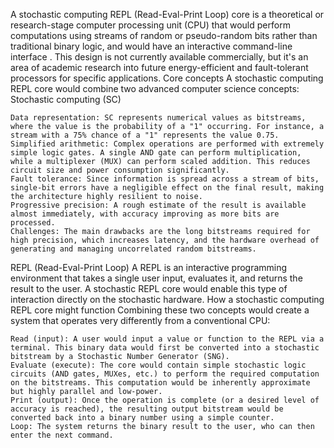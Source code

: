 A stochastic computing REPL (Read-Eval-Print Loop) core is a theoretical or research-stage computer processing unit (CPU) that would perform computations using streams of random or pseudo-random bits rather than traditional binary logic, and would have an interactive command-line interface
. This design is not currently available commercially, but it's an area of academic research into future energy-efficient and fault-tolerant processors for specific applications. 
Core concepts
A stochastic computing REPL core would combine two advanced computer science concepts:
Stochastic computing (SC)

    Data representation: SC represents numerical values as bitstreams, where the value is the probability of a "1" occurring. For instance, a stream with a 75% chance of a "1" represents the value 0.75.
    Simplified arithmetic: Complex operations are performed with extremely simple logic gates. A single AND gate can perform multiplication, while a multiplexer (MUX) can perform scaled addition. This reduces circuit size and power consumption significantly.
    Fault tolerance: Since information is spread across a stream of bits, single-bit errors have a negligible effect on the final result, making the architecture highly resilient to noise.
    Progressive precision: A rough estimate of the result is available almost immediately, with accuracy improving as more bits are processed.
    Challenges: The main drawbacks are the long bitstreams required for high precision, which increases latency, and the hardware overhead of generating and managing uncorrelated random bitstreams. 

REPL (Read-Eval-Print Loop)
A REPL is an interactive programming environment that takes a single user input, evaluates it, and returns the result to the user. A stochastic REPL core would enable this type of interaction directly on the stochastic hardware. 
How a stochastic computing REPL core might function
Combining these two concepts would create a system that operates very differently from a conventional CPU:

    Read (input): A user would input a value or function to the REPL via a terminal. This binary data would first be converted into a stochastic bitstream by a Stochastic Number Generator (SNG).
    Evaluate (execute): The core would contain simple stochastic logic circuits (AND gates, MUXes, etc.) to perform the required computation on the bitstreams. This computation would be inherently approximate but highly parallel and low-power.
    Print (output): Once the operation is complete (or a desired level of accuracy is reached), the resulting output bitstream would be converted back into a binary number using a simple counter.
    Loop: The system returns the binary result to the user, who can then enter the next command. 
